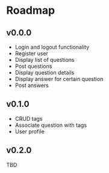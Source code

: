 # Roadmap

## v0.0.0
- Login and logout functionality
- Register user
- Display list of questions
- Post questions
- Display question details
- Display answer for certain question
- Post answers

## v0.1.0
- CRUD tags
- Associate question with tags
- User profile

## v0.2.0
TBD